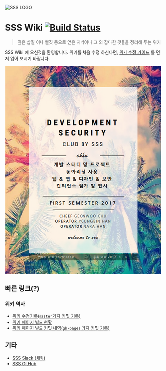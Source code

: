 ![SSS LOGO](https://avatars2.githubusercontent.com/u/20768166?v=3&s=200)
# SSS Wiki [![Build Status](https://travis-ci.org/skhu-sss/wiki.svg?branch=master)](https://travis-ci.org/skhu-sss/wiki)


> 깊은 삽질 이나 뻘짓 등으로 얻은 지식이나 그 외 잡다한 것들을 정리해 두는 위키

SSS Wiki 에 오신것을 환영합니다. 위키를 처음 수정 하신다면, [위키 수정 가이드](HowToEdit.md) 를 먼저 읽어 보시기 바랍니다.

![SSS POSTER](/poster.png)

## 빠른 링크(?)
### 위키 역사
- [위키 수정기록(`master`가지 커밋 기록)](https://github.com/skhu-sss/wiki/commits/master)
- [위키 페이지 빌드 현황](https://travis-ci.org/skhu-sss/wiki)
- [위키 페이지 빌드 커밋 내역(`gh-pages` 가지 커밋 기록)](https://github.com/skhu-sss/wiki/tree/gh-pages)

## 기타
 - [SSS Slack (채팅)](https://skhu-sss.slack.com/)
 - [SSS GitHub](https://github.com/skhu-sss)
